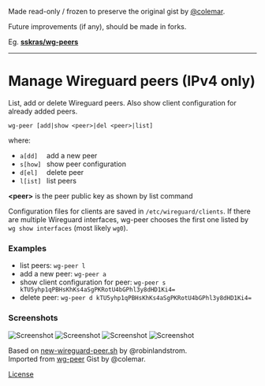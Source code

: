 Made read-only / frozen to preserve the original gist by [@colemar](https://gist.github.com/colemar).

Future improvements (if any), should be made in forks.

Eg. [**sskras/wg-peers**](https://github.com/sskras/wg-peers)

---

# Manage Wireguard peers (IPv4 only)

List, add or delete Wireguard peers. Also show client configuration for already added peers.

```
wg-peer [add|show <peer>|del <peer>|list]
```

where:
- `a[dd]  ` add a new peer
- `s[how] ` show peer configuration
- `d[el]  ` delete peer
- `l[ist] ` list peers

**\<peer\>** is the peer public key as shown by list command

Configuration files for clients are saved in `/etc/wireguard/clients`.
If there are multiple Wireguard interfaces, wg-peer chooses the first one listed by `wg show interfaces` (most likely `wg0`).

### Examples
- list peers: `wg-peer l`
- add a new peer: `wg-peer a`
- show client configuration for peer: `wg-peer s kTU5yhp1qPBHsKhKs4aSgPKRotU4bGPhl3y8dHD1Ki4=`
- delete peer: `wg-peer d kTU5yhp1qPBHsKhKs4aSgPKRotU4bGPhl3y8dHD1Ki4=`

### Screenshots
![Screenshot](https://images2.imgbox.com/52/1a/1bnOBlaj_o.png)
![Screenshot](https://images2.imgbox.com/0f/0a/DbVVJ3sY_o.jpg)
![Screenshot](https://images2.imgbox.com/87/04/eM1axzxl_o.png)
![Screenshot](https://images2.imgbox.com/ec/68/56dASc2J_o.png)

Based on [new-wireguard-peer.sh](https://gist.github.com/robinlandstrom/b111240cd74ecab4d358f28b2d4fd8de) by @robinlandstrom. <br/>
Imported from [wg-peer](https://gist.github.com/colemar/030fe6eef8f01858052dc6c29c8cc022) Gist by @colemar.

[License](https://creativecommons.org/publicdomain/zero/1.0/)
